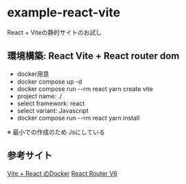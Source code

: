 # example-react-vite
React + Viteの静的サイトのお試し

## 環境構築: React Vite + React router dom
+ docker用意
+ docker compose up -d
+ docker compose run --rm react yarn create vite
+ project name: ./
+ select framework: react
+ select variant: Javascript
+ docker compose run --rm react yarn install

※ 最小での作成のため Jsにしている

## 参考サイト
[Vite + React のDocker](https://zenn.dev/sg4k0/articles/1da799501d2018)
[React Router V6](https://reffect.co.jp/react/react-router-6/#react-%E3%81%AE%E5%8B%95%E4%BD%9C%E7%A2%BA%E8%AA%8D)